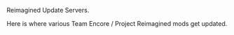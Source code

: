 Reimagined Update Servers.

Here is where various Team Encore / Project Reimagined mods get updated.